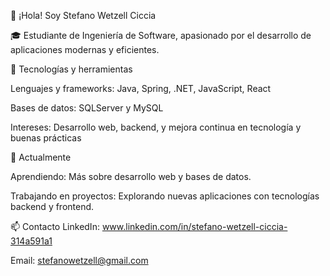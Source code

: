 👋 ¡Hola! Soy Stefano Wetzell Ciccia

🎓 Estudiante de Ingeniería de Software, apasionado por el desarrollo de aplicaciones modernas y eficientes.

🚀 Tecnologías y herramientas

Lenguajes y frameworks: Java, Spring, .NET, JavaScript, React

Bases de datos: SQLServer y MySQL

Intereses: Desarrollo web, backend, y mejora continua en tecnología y buenas prácticas

🌱 Actualmente

Aprendiendo: Más sobre desarrollo web y bases de datos.

Trabajando en proyectos: Explorando nuevas aplicaciones con tecnologías backend y frontend.

📫 Contacto LinkedIn: www.linkedin.com/in/stefano-wetzell-ciccia-314a591a1

Email: stefanowetzell@gmail.com
